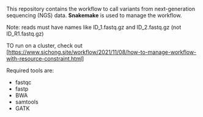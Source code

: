 This repository contains the workflow to call variants from next-generation sequencing (NGS) data. 
**Snakemake** is used to manage the workflow. 

Note: reads must have names like ID_1.fastq.gz and ID_2.fastq.gz (not ID_R1.fastq.gz) 

TO run on a cluster, check out [https://www.sichong.site/workflow/2021/11/08/how-to-manage-workflow-with-resource-constraint.html]

Required tools are:
* fastqc
* fastp
* BWA
* samtools
* GATK